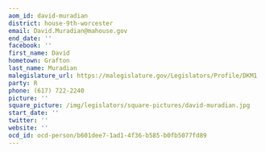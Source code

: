 ```yaml
---
aom_id: david-muradian
district: house-9th-worcester
email: David.Muradian@mahouse.gov
end_date: ''
facebook: ''
first_name: David
hometown: Grafton
last_name: Muradian
malegislature_url: https://malegislature.gov/Legislators/Profile/DKM1
party: R
phone: (617) 722-2240
picture: ''
square_picture: /img/legislators/square-pictures/david-muradian.jpg
start_date: ''
twitter: ''
website: ''
ocd_id: ocd-person/b601dee7-1ad1-4f36-b585-b0fb5077fd89
---
```

